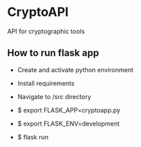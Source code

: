 # CryptoAPI

API for cryptographic tools

## How to run flask app

- Create and activate python environment

- Install requirements

- Navigate to /src directory

- $ export FLASK_APP=cryptoapp.py

- $ export FLASK_ENV=development

- $ flask run
